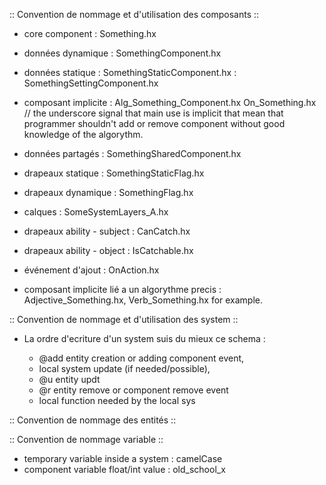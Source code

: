 :: Convention de nommage et d'utilisation des composants :: 
- core component    : Something.hx 

- données dynamique : SomethingComponent.hx
- données statique  : SomethingStaticComponent.hx
                    : SomethingSettingComponent.hx

- composant implicite   : Alg_Something_Component.hx On_Something.hx // 
the underscore signal that main use is implicit that mean that programmer shouldn't add or remove component 
without good knowledge of the algorythm. 


- données partagés      : SomethingSharedComponent.hx

- drapeaux statique     : SomethingStaticFlag.hx
- drapeaux dynamique    : SomethingFlag.hx

- calques : SomeSystemLayers_A.hx

- drapeaux ability - subject  : CanCatch.hx
- drapeaux ability - object   : IsCatchable.hx 

- événement d'ajout : OnAction.hx
- composant implicite lié a un algorythme precis : Adjective_Something.hx, Verb_Something.hx for example. 

:: Convention de nommage et d'utilisation des system :: 

- La ordre d'ecriture d'un system suis du mieux ce schema : 
    
    - @add entity creation or adding component event,
    - local system update (if needed/possible), 
    - @u entity updt
    - @r entity remove or component remove event 
    - local function needed by the local sys 

:: Convention de nommage des entités :: 

:: Convention de nommage variable :: 

- temporary variable inside a system : camelCase
- component variable float/int value : old_school_x 

